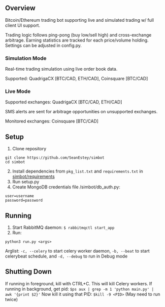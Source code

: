 ## Overview

Bitcoin/Ethereum trading bot supporting live and simulated trading w/ full client UI support.

Trading logic follows ping-pong (buy low/sell high) and cross-exchange arbitrage. Earning statistics are tracked for each price/volume holding. Settings can be adjusted in config.py.

### Simulation Mode

Real-time trading simulation using live order book data.

Supported: QuadrigaCX [BTC/CAD, ETH/CAD], Coinsquare [BTC/CAD]

### Live Mode

Supported exchanges: QuadrigaCX [BTC/CAD, ETH/CAD]

SMS alerts are sent for arbitrage opportunities on unsupported exchanges.

Monitored exchanges: Coinsquare [BTC/CAD]

## Setup

1. Clone repository
```
git clone https://github.com/SeanEstey/simbot
cd simbot
```
2. Install dependencies from `pkg_list.txt` and `requirements.txt` in [simbot/requirements](https://github.com/SeanEstey/simbot/tree/master/requirements)
3. Run setup.py
4. Create MongoDB credentials file /simbot/db_auth.py:
```
user=username
password=password
```

## Running

1. Start RabbitMQ daemon:
`$ rabbitmqctl start_app`
2. Run:
```
python3 run.py <args>
```
Arglist: `-c, --celery` to start celery worker daemon, `-b, --beat` to start celerybeat schedule, and `-d, --debug` to run in Debug mode

## Shutting Down

If running in foreground, kill with CTRL+C. This will kill Celery workers.
If running in background, get pid:
`$ps aux | grep -m 1 'python main.py' | awk '{print $2}'`
Now kill it using that PID:
`$kill -9 <PID>`
(May need to run twice)
